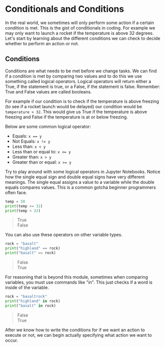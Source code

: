 # Conditionals and Conditions

In the real world, we sometimes will only perform some action if a certain condition is met. This is the gist of conditionals in coding. For example we may only want to launch a rocket if the temperature is above 32 degrees. Let's start by learning about the different conditions we can check to decide whether to perform an action or not.

## Conditions

Conditions are what needs to be met before we change tasks. We can find if a condition is met by comparing two values and to do this we use something called logical operators. Logical operators will return either a True, if the statement is true, or a False, if the statement is false. Remember: True and False values are called booleans.

For example if our condition is to check if the temperature is above freezing (to see if a rocket launch would be delayed) our condition would be `temperature > 32`. This would give us True if the temperature is above freezing and False if the temperature is at or below freezing.

Below are some common logical operator:

- Equals: `x == y`
- Not Equals: `x != y`
- Less than: `x < y`
- Less than or equal to: `x <= y`
- Greater than: `x > y`
- Greater than or equal: `x >= y`

Try to play around with some logical operators in Jupyter Notebooks. Notice how the single equal sign and double equal signs have very different meanings. The single equal assigns a value to a variable while the double equals compares values. This is a common gotcha beginner programmers often face.

```python
temp = 50
print(temp >= 32)
print(temp < 32)
```

>True  
>False

You can also use these operators on other variable types.

```python
rock = "basalt"
print("highland" == rock)
print("basalt" == rock)
```

>False  
>True

For reasoning that is beyond this module, sometimes when comparing variables, you must use commands like "in". This just checks if a word is inside of the variable.

```python
rock = "basaltrock"
print("highland" in rock)
print("basalt" in rock)
```

>False  
>True

After we know how to write the conditions for if we want an action to execute or not, we can begin actually specifying what action we want to occur.
